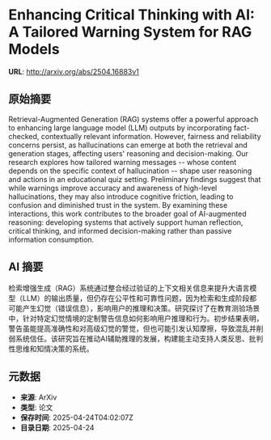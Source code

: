 # Enhancing Critical Thinking with AI: A Tailored Warning System for RAG Models

**URL**: http://arxiv.org/abs/2504.16883v1

## 原始摘要

Retrieval-Augmented Generation (RAG) systems offer a powerful approach to
enhancing large language model (LLM) outputs by incorporating fact-checked,
contextually relevant information. However, fairness and reliability concerns
persist, as hallucinations can emerge at both the retrieval and generation
stages, affecting users' reasoning and decision-making. Our research explores
how tailored warning messages -- whose content depends on the specific context
of hallucination -- shape user reasoning and actions in an educational quiz
setting. Preliminary findings suggest that while warnings improve accuracy and
awareness of high-level hallucinations, they may also introduce cognitive
friction, leading to confusion and diminished trust in the system. By examining
these interactions, this work contributes to the broader goal of AI-augmented
reasoning: developing systems that actively support human reflection, critical
thinking, and informed decision-making rather than passive information
consumption.


## AI 摘要

检索增强生成（RAG）系统通过整合经过验证的上下文相关信息来提升大语言模型（LLM）的输出质量，但仍存在公平性和可靠性问题，因为检索和生成阶段都可能产生幻觉（错误信息），影响用户的推理和决策。研究探讨了在教育测验场景中，针对特定幻觉情境的定制警告信息如何影响用户推理和行为。初步结果表明，警告虽能提高准确性和对高级幻觉的警觉，但也可能引发认知摩擦，导致混乱并削弱系统信任。该研究旨在推动AI辅助推理的发展，构建能主动支持人类反思、批判性思维和知情决策的系统。

## 元数据

- **来源**: ArXiv
- **类型**: 论文
- **保存时间**: 2025-04-24T04:02:07Z
- **目录日期**: 2025-04-24
